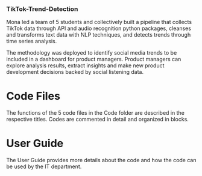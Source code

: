 ### TikTok-Trend-Detection
Mona led a team of 5 students and collectively built a pipeline that collects TikTok data through API and audio recognition python packages, cleanses and transforms text data with NLP techniques, and detects trends through time series analysis. 

The methodology was deployed to identify social media trends to be included in a dashboard for product managers. Product managers can explore analysis results, extract insights and make new product development decisions backed by social listening data.

# Code Files
The functions of the 5 code files in the Code folder are described in the respective titles. Codes are commented in detail and organized in blocks.

# User Guide
The User Guide provides more details about the code and how the code can be used by the IT department.
